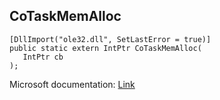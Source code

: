 ## CoTaskMemAlloc

```
[DllImport("ole32.dll", SetLastError = true)]
public static extern IntPtr CoTaskMemAlloc(
   IntPtr cb
);
```

Microsoft documentation: [Link](https://docs.microsoft.com/en-us/windows/win32/api/combaseapi/nf-combaseapi-cotaskmemalloc)
